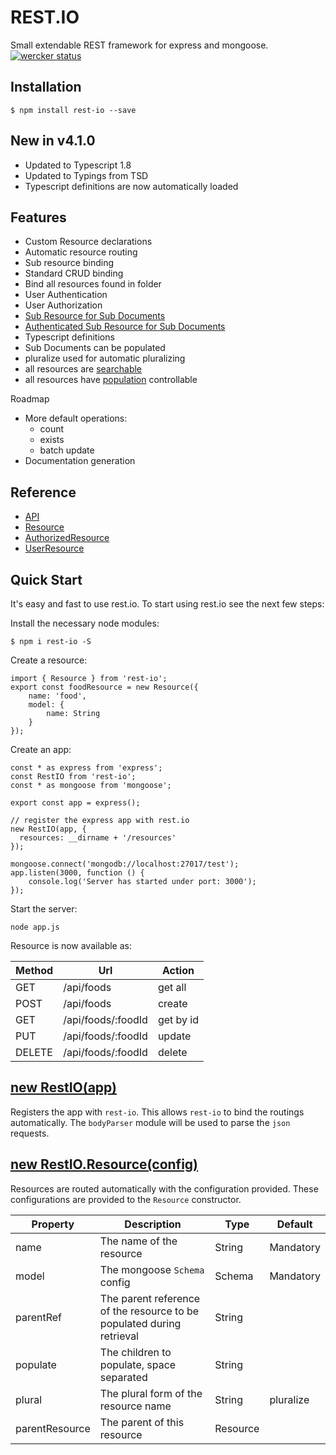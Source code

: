# REST.IO
Small extendable REST framework for express and mongoose. [![wercker status](https://app.wercker.com/status/9b1984ea7839955a2d1c26ff4e89d204/m/master "wercker status")](https://app.wercker.com/project/bykey/9b1984ea7839955a2d1c26ff4e89d204)

## Installation

```
$ npm install rest-io --save
```

## New in v4.1.0
- Updated to Typescript 1.8
- Updated to Typings from TSD
- Typescript definitions are now automatically loaded

## Features
- Custom Resource declarations
- Automatic resource routing
- Sub resource binding
- Standard CRUD binding
- Bind all resources found in folder
- User Authentication
- User Authorization
- [Sub Resource for Sub Documents](/docs/subResource.md)
- [Authenticated Sub Resource for Sub Documents](/docs/authorizedSubResource.md)
- Typescript definitions
- Sub Documents can be populated
- pluralize used for automatic pluralizing
- all resources are [searchable](/docs/search.md)
- all resources have [population](/docs/populate.md) controllable

Roadmap
- More default operations:
  - count
  - exists
  - batch update
- Documentation generation

## Reference
- [API](/docs/api.md)
- [Resource](/docs/api.md)
- [AuthorizedResource](/docs/authorizedResource.md)
- [UserResource](/docs/user.md)

## Quick Start
It's easy and fast to use rest.io. To start using rest.io see the next few steps:

Install the necessary node modules:

```
$ npm i rest-io -S
```

Create a resource:

```
import { Resource } from 'rest-io';
export const foodResource = new Resource({
    name: 'food',
    model: {
        name: String
    }
});
```

Create an app:

```
const * as express from 'express';
const RestIO from 'rest-io';
const * as mongoose from 'mongoose';

export const app = express();

// register the express app with rest.io
new RestIO(app, {
  resources: __dirname + '/resources'
});

mongoose.connect('mongodb://localhost:27017/test');
app.listen(3000, function () {
    console.log('Server has started under port: 3000');
});
```

Start the server:

```
node app.js
```

Resource is now available as:

Method | Url                | Action
------ | ------------------ | ---------
GET    | /api/foods         | get all
POST   | /api/foods         | create
GET    | /api/foods/:foodId | get by id
PUT    | /api/foods/:foodId | update
DELETE | /api/foods/:foodId | delete

## [new RestIO(app)](docs/api.md)
Registers the app with `rest-io`. This allows `rest-io` to bind the routings automatically. The `bodyParser` module will be used to parse the `json` requests.

## [new RestIO.Resource(config)](docs/resource.md)
Resources are routed automatically with the configuration provided. These configurations are provided to the `Resource` constructor.

Property       | Description                                                           | Type     | Default
-------------- | --------------------------------------------------------------------- | -------- | ----------
name           | The name of the resource                                              | String   | Mandatory
model          | The mongoose `Schema` config                                          | Schema   | Mandatory
parentRef      | The parent reference of the resource to be populated during retrieval | String   |
populate       | The children to populate, space separated                             | String   |
plural         | The plural form of the resource name                                  | String   | pluralize
parentResource | The parent of this resource                                           | Resource |
